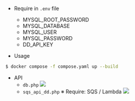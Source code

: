 - Require in `.env` file
  - MYSQL_ROOT_PASSWORD
  - MYSQL_DATABASE
  - MYSQL_USER
  - MYSQL_PASSWORD
  - DD_API_KEY

- Usage
```sh
$ docker compose -f compose.yaml up --build
```

- API
  - `db.php`
  ![](/img/db.png)
  - `sqs_api_dd.php` ※ Require: SQS / Lambda
  ![](/img/sqs.png)